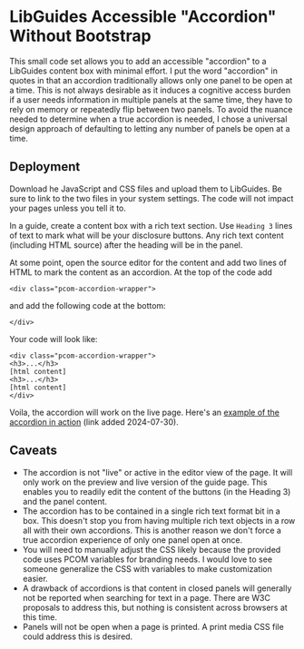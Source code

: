 # LibGuides Accessible "Accordion" Without Bootstrap
This small code set allows you to add an accessible "accordion" to a LibGuides content box with minimal effort. I put the word "accordion" in quotes in that an accordion traditionally allows only one panel to be open at a time. This is not always desirable as it induces a cognitive access burden if a user needs information in multiple panels at the same time, they have to rely on memory or repeatedly flip between two panels. To avoid the nuance needed to determine when a true accordion is needed, I chose a universal design approach of defaulting to letting any number of panels be open at a time.

## Deployment
Download he JavaScript and CSS files and upload them to LibGuides. Be sure to link to the two files in your system settings. The code will not impact your pages unless you tell it to.

In a guide, create a content box with a rich text section. Use `Heading 3` lines of text to mark what will be your disclosure buttons. Any rich text content (including HTML source) after the heading will be in the panel. 

At some point, open the source editor for the content and add two lines of HTML to mark the content as an accordion. At the top of the code add
```
<div class="pcom-accordion-wrapper">
```
and add the following code at the bottom:
```
</div>
```
Your code will look like:
```
<div class="pcom-accordion-wrapper">
<h3>...</h3>
[html content]
<h3>...</h3>
[html content]
</div>
```

Voila, the accordion will work on the live page. Here's an [example of the accordion in action](https://libguides.pcom.edu/research_week/faqs#s-lg-box-13747263) (link added 2024-07-30). 

## Caveats
* The accordion is not "live" or active in the editor view of the page. It will only work on the preview and live version of the guide page. This enables you to readily edit the content of the buttons (in the Heading 3) and the panel content.
* The accordion has to be contained in a single rich text format bit in a box. This doesn't stop you from having multiple rich text objects in a row all with their own accordions. This is another reason we don't force a true accordion experience of only one panel open at once.
* You will need to manually adjust the CSS likely because the provided code uses PCOM variables for branding needs. I would love to see someone generalize the CSS with variables to make customization easier.
* A drawback of accordions is that content in closed panels will generally not be reported when searching for text in a page. There are W3C proposals to address this, but nothing is consistent across browsers at this time.
* Panels will not be open when a page is printed. A print media CSS file could address this is desired.
